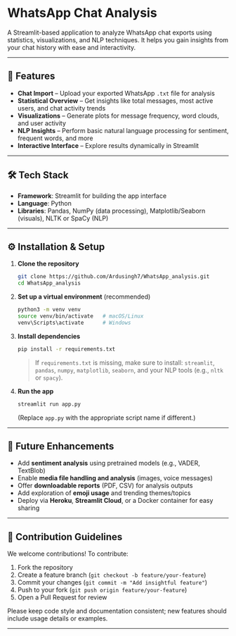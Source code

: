 # WhatsApp Chat Analysis

A Streamlit-based application to analyze WhatsApp chat exports using statistics, visualizations, and NLP techniques. It helps you gain insights from your chat history with ease and interactivity.

---

## 🚀 Features

* **Chat Import** – Upload your exported WhatsApp `.txt` file for analysis
* **Statistical Overview** – Get insights like total messages, most active users, and chat activity trends
* **Visualizations** – Generate plots for message frequency, word clouds, and user activity
* **NLP Insights** – Perform basic natural language processing for sentiment, frequent words, and more
* **Interactive Interface** – Explore results dynamically in Streamlit

---

## 🛠️ Tech Stack

* **Framework**: Streamlit for building the app interface
* **Language**: Python
* **Libraries**: Pandas, NumPy (data processing), Matplotlib/Seaborn (visuals), NLTK or SpaCy (NLP)

---

## ⚙️ Installation & Setup

1. **Clone the repository**

   ```bash
   git clone https://github.com/Ardusingh7/WhatsApp_analysis.git
   cd WhatsApp_analysis
   ```

2. **Set up a virtual environment** (recommended)

   ```bash
   python3 -m venv venv
   source venv/bin/activate   # macOS/Linux
   venv\Scripts\activate      # Windows
   ```

3. **Install dependencies**

   ```bash
   pip install -r requirements.txt
   ```

   > If `requirements.txt` is missing, make sure to install:
   > `streamlit`, `pandas`, `numpy`, `matplotlib`, `seaborn`, and your NLP tools (e.g., `nltk` or `spacy`).

4. **Run the app**

   ```bash
   streamlit run app.py
   ```

   (Replace `app.py` with the appropriate script name if different.)

---

## 🔮 Future Enhancements

* Add **sentiment analysis** using pretrained models (e.g., VADER, TextBlob)
* Enable **media file handling and analysis** (images, voice messages)
* Offer **downloadable reports** (PDF, CSV) for analysis outputs
* Add exploration of **emoji usage** and trending themes/topics
* Deploy via **Heroku**, **Streamlit Cloud**, or a Docker container for easy sharing

---

## 🤝 Contribution Guidelines

We welcome contributions! To contribute:

1. Fork the repository
2. Create a feature branch (`git checkout -b feature/your-feature`)
3. Commit your changes (`git commit -m "Add insightful feature"`)
4. Push to your fork (`git push origin feature/your-feature`)
5. Open a Pull Request for review

Please keep code style and documentation consistent; new features should include usage details or examples.

---
